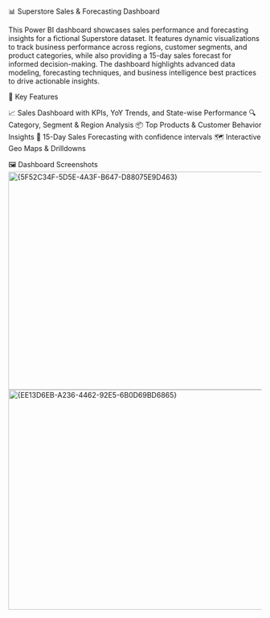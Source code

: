 📊 Superstore Sales & Forecasting Dashboard

This Power BI dashboard showcases sales performance and forecasting insights for a fictional Superstore dataset. It features dynamic visualizations to track business performance across regions, customer segments, and product categories, while also providing a 15-day sales forecast for informed decision-making. The dashboard highlights advanced data modeling, forecasting techniques, and business intelligence best practices to drive actionable insights.

🚀 Key Features

📈 Sales Dashboard with KPIs, YoY Trends, and State-wise Performance
🔍 Category, Segment & Region Analysis
📦 Top Products & Customer Behavior Insights
📅 15-Day Sales Forecasting with confidence intervals
🗺️ Interactive Geo Maps & Drilldowns

🖼️ Dashboard Screenshots
<img width="785" height="434" alt="{5F52C34F-5D5E-4A3F-B647-D88075E9D463}" src="https://github.com/user-attachments/assets/5cb1e12f-2ab1-4fe9-9f94-b0bc0564544b" />
<img width="781" height="438" alt="{EE13D6EB-A236-4462-92E5-6B0D69BD6865}" src="https://github.com/user-attachments/assets/b482740f-50ab-4408-9072-64aab2876096" />
